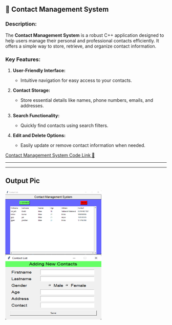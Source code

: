 ## 📇 Contact Management System

### Description:
The **Contact Management System** is a robust C++ application designed to help users manage their personal and professional contacts efficiently. It offers a simple way to store, retrieve, and organize contact information.

### Key Features:
1. **User-Friendly Interface:**
   - Intuitive navigation for easy access to your contacts.

2. **Contact Storage:**
   - Store essential details like names, phone numbers, emails, and addresses.

3. **Search Functionality:**
   - Quickly find contacts using search filters.

4. **Edit and Delete Options:**
   - Easily update or remove contact information when needed.

[Contact Management System Code Link 🔗 ]([path/to/image.jpg](https://github.com/programmingpioneer/Contact-Management-System/tree/adf332c9d9393904bacb272c98be788d3282f3d3/Contact%20Management%20System%20In%20Phyton%20With%20DataBase))



<hr><hr>
<h2>Output Pic</h2>

<img src="https://github.com/programmingpioneer/Contact-Management-System/blob/0586e4a3225cbe7b11d318695cf2d00eb250c3ce/Contact%20Management%20System%20In%20Phyton%20With%20DataBase/Output.1.png"  width="300" height="200" />
<img src="https://github.com/programmingpioneer/Contact-Management-System/blob/0586e4a3225cbe7b11d318695cf2d00eb250c3ce/Contact%20Management%20System%20In%20Phyton%20With%20DataBase/Output.2.png" width="300" height="200" />
